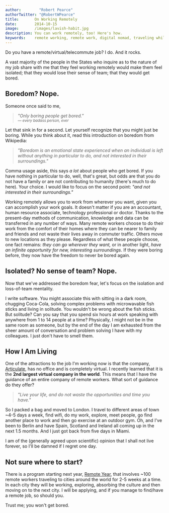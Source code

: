 ```yaml
---
author:        "Robert Pearce"
authorTwitter: "@RobertWPearce"
title:       On Working Remotely
date:        2014-10-15
image:       /images/lavish-habit.jpg
description: You can work remotely, too! Here's how.
keywords:    remote working, remote work, digital nomad, traveling while working, travel, telecommuting
---
```


Do you have a remote/virtual/telecommute job? I do. And it rocks.

A vast majority of the people in the States who inquire as to the nature of my job
share with me that they feel working remotely would make them feel isolated; that they
would lose their sense of team; that they would get bored.

## Boredom? Nope.

Someone once said to me,

> _&quot;Only boring people get bored.&quot;<br />
> <small>&mdash; every badass person, ever</small>_

Let that sink in for a second. Let yourself recognize that you might just be boring.
While you think about it, read this introduction on boredom from Wikipedia:

> _&quot;Boredom is an emotional state experienced when an individual is left without anything in particular to do, and not interested in their surroundings.&quot;_

Comma usage aside, this says _a lot_ about people who get bored. If you have nothing in particular to do, well, that's great, but odds are that you do not have a family or are not contributing to humanity (there's much to do here). Your choice. I would like to focus on the second point: _&quot;and not interested in their surroundings.&quot;_

Working remotely allows you to work from wherever you want, given you can accomplish your work goals. It doesn't matter if you are an accountant, human resource associate, technology professional or doctor. Thanks to the present-day methods of communication, knowledge and data can be transferred in any number of ways. Many remote workers choose to do their work from the comfort of their homes where they can be nearer to family and friends and not waste their lives away in commuter traffic. Others move to new locations as they please. Regardless of what these people choose, one fact remains: _they can go wherever they want,_ or in another light, _have an infinite opportunity for new, interesting surroundings_. If they were boring before, they now have the freedom to never be bored again.

## Isolated? No sense of team? Nope.

Now that we've addressed the boredom fear, let's focus on the isolation and loss-of-team mentality.

I write software. You might associate this with sitting in a dark room, chugging Coca-Cola, solving complex problems with microwavable fish sticks and living in solitude. You wouldn't be wrong about the fish sticks. But solitude? Can you say that you spend six hours at work speaking with anywhere from 1 to 14 people at a time? Physically, I might not be in the same room as someone, but by the end of the day I am exhausted from the sheer amount of conversation and problem solving I have with my colleagues. I just don't have to smell them.

## How I Am Living

One of the attractions to the job I'm working now is that the company, [Articulate](http://www.articulate.com "Articulate"), has no office and is completely virtual. I recently learned that it is the **2nd largest virtual company in the world**. This means that I have the guidance of an entire company of remote workers. What sort of guidance do they offer?

> _&quot;Live your life, and do not waste the opportunities and time you have.&quot;_

So I packed a bag and moved to London. I travel to different areas of town ~4-5 days a week, find wifi, do my work, explore, meet people, go find another place to work and then go exercise at an outdoor gym. Oh, and I've been to Berlin and have Spain, Scotland and Ireland all coming up in the next 1.5 months. And I just got back from five days in Miami.

I am of the (generally agreed upon scientific) opinion that I shall not live forever, so I'll be damned if I regret one day.

## Not sure where to start?

There is a program starting next year, [Remote Year](http://www.remoteyear.com "Remote Year"), that involves ~100 remote workers traveling to cities around the world for 2-5 weeks at a time. In each city they will be working, exploring, absorbing the culture and then moving on to the next city. I will be applying, and if you manage to find/have a remote job, so should you.

Trust me; you won't get bored.

